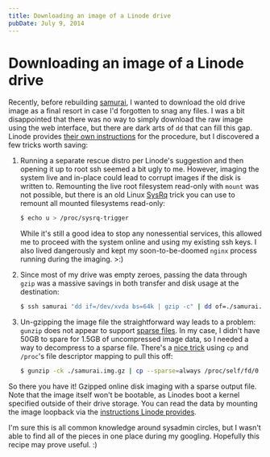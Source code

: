 ```yaml
---
title: Downloading an image of a Linode drive
pubDate: July 9, 2014
---
```


# Downloading an image of a Linode drive

Recently, before rebuilding [samurai](http://samurai.chromakode.com), I wanted to download the old drive image as a final resort in case I'd forgotten to snag any files. I was a bit disappointed that there was no way to simply download the raw image using the web interface, but there are dark arts of `dd` that can fill this gap. Linode provides [their own instructions][1] for the procedure, but I discovered a few tricks worth saving:

[1]: https://library.linode.com/migration/ssh-copy

1.  Running a separate rescue distro per Linode's suggestion and then opening it up to root ssh seemed a bit ugly to me. However, imaging the system live and in-place could lead to corrupt images if the disk is written to. Remounting the live root filesystem read-only with `mount` was not possible, but there is an old Linux [SysRq](https://www.kernel.org/doc/Documentation/sysrq.txt) trick you can use to remount all mounted filesystems read-only:

    ```sh
    $ echo u > /proc/sysrq-trigger
    ```

    While it's still a good idea to stop any nonessential services, this allowed me to proceed with the system online and using my existing ssh keys. I also lived dangerously and kept my soon-to-be-doomed `nginx` process running during the imaging. >:)

2.  Since most of my drive was empty zeroes, passing the data through `gzip` was a massive savings in both transfer and disk usage at the destination:

    ```sh
    $ ssh samurai "dd if=/dev/xvda bs=64k | gzip -c" | dd of=./samurai.img.gz
    ```

3.  Un-gzipping the image file the straightforward way leads to a problem: `gunzip` does not appear to support [sparse files](http://en.wikipedia.org/wiki/Sparse_file). In my case, I didn't have 50GB to spare for 1.5GB of uncompressed image data, so I needed a way to decompress to a sparse file. There's a [nice trick](http://unix.stackexchange.com/a/50481) using `cp` and `/proc`'s file descriptor mapping to pull this off:

    ```sh
    $ gunzip -ck ./samurai.img.gz | cp --sparse=always /proc/self/fd/0 samurai.img
    ```

So there you have it! Gzipped online disk imaging with a sparse output file. Note that the image itself won't be bootable, as Linodes boot a kernel specified outside of their drive storage. You can read the data by mounting the image loopback via the [instructions Linode provides](https://library.linode.com/migration/ssh-copy#sph_verifying-the-disk-image).

I'm sure this is all common knowledge around sysadmin circles, but I wasn't able to find all of the pieces in one place during my googling. Hopefully this recipe may prove useful. :)
